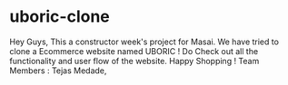 # uboric-clone

Hey Guys, This a constructor week's project for Masai. We have tried to clone a Ecommerce website named UBORIC ! Do Check out all the functionality and user flow of the website. Happy Shopping !
Team Members : Tejas Medade,

